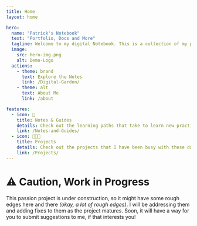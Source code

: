 ```yaml
---
title: Home
layout: home

hero:
  name: "Patrick's Notebook"
  text: "Portfolio, Docs and More"
  tagline: Welcome to my digital Notebook. This is a collection of my personal notes, technical documentation and other guides or study materials. 
  image:
    src: hero-img.png
    alt: Demo-Logo
  actions:
    - theme: brand
      text: Explore the Notes
      link: /Digital-Garden/
    - theme: alt
      text: About Me
      link: /about

features:
  - icon: 📖
    title: Notes & Guides
    details: Check out the learning paths that take to learn new practices, technologies and ideologies
    link: /Notes-and-Guides/
  - icon: 👨🏾‍💻
    title: Projects
    details: Check out the projects that I have been busy with these days.
    link: /Projects/
---
```


<!-- Custom home layout -->
<div class="custom-layout">
  <h1>⚠️ Caution, Work in Progress</h1>
  <p>This passion project is under construction, so it might have some rough edges here and there <em>(okay, a lot of rough edges)</em>. I will be addressing them and adding fixes to them as the project matures. Soon, it will have a way for you to submit suggestions to me, if that interests you!</p>
</div>